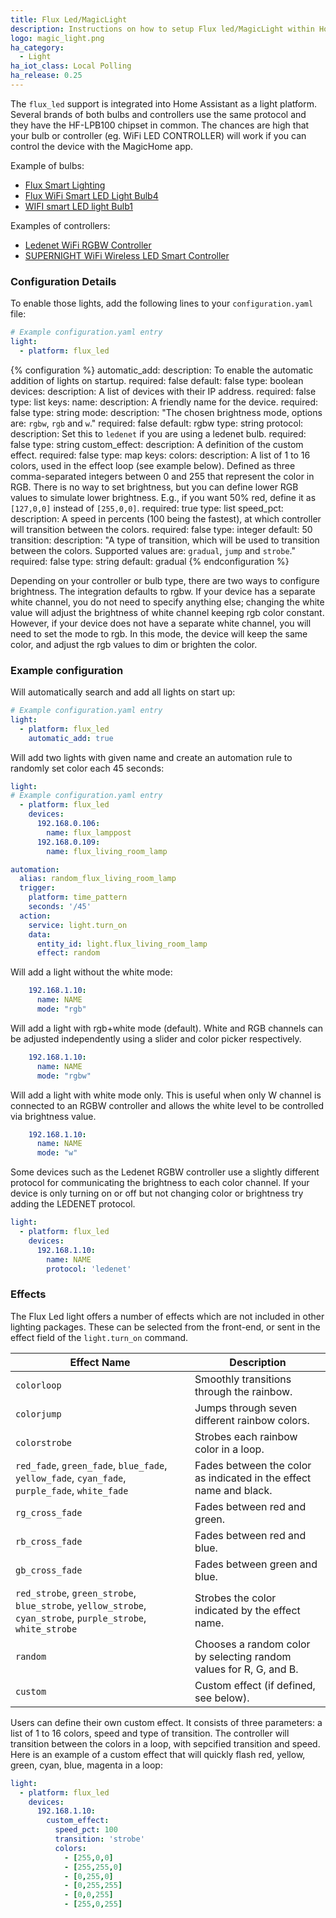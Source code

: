 ```yaml
---
title: Flux Led/MagicLight
description: Instructions on how to setup Flux led/MagicLight within Home Assistant.
logo: magic_light.png
ha_category:
  - Light
ha_iot_class: Local Polling
ha_release: 0.25
---
```


The `flux_led` support is integrated into Home Assistant as a light platform. Several brands of both bulbs and controllers use the same protocol and they have the HF-LPB100 chipset in common. The chances are high that your bulb or controller (eg. WiFi LED CONTROLLER) will work if you can control the device with the MagicHome app.

Example of bulbs:

- [Flux Smart Lighting](https://www.fluxsmartlighting.com/)
- [Flux WiFi Smart LED Light Bulb4](https://amzn.to/2X0dVwu)
- [WIFI smart LED light Bulb1](https://amzn.to/2J2fksr)

Examples of controllers:

- [Ledenet WiFi RGBW Controller](https://amzn.to/2WZKXNa)
- [SUPERNIGHT WiFi Wireless LED Smart Controller](https://amzn.to/2WURx7w)


### Configuration Details


To enable those lights, add the following lines to your `configuration.yaml` file:

```yaml
# Example configuration.yaml entry
light:
  - platform: flux_led
```

{% configuration %}
automatic_add:
  description: To enable the automatic addition of lights on startup.
  required: false
  default: false
  type: boolean
devices:
  description: A list of devices with their IP address.
  required: false
  type: list
  keys:
    name:
      description: A friendly name for the device.
      required: false
      type: string
    mode:
      description: "The chosen brightness mode, options are: `rgbw`, `rgb` and `w`."
      required: false
      default: rgbw
      type: string
    protocol:
      description: Set this to `ledenet` if you are using a ledenet bulb.
      required: false
      type: string
    custom_effect:
      description: A definition of the custom effect.
      required: false
      type: map
      keys:
        colors:
          description: A list of 1 to 16 colors, used in the effect loop (see example below). Defined as three comma-separated integers between 0 and 255 that represent the color in RGB. There is no way to set brightness, but you can define lower RGB values to simulate lower brightness. E.g., if you want 50% red, define it as `[127,0,0]` instead of `[255,0,0]`.
          required: true
          type: list
        speed_pct:
          description: A speed in percents (100 being the fastest), at which controller will transition between the colors.
          required: false
          type: integer
          default: 50
        transition:
          description: "A type of transition, which will be used to transition between the colors. Supported values are: `gradual`, `jump` and `strobe`."
          required: false
          type: string
          default: gradual
{% endconfiguration %}

<div class='note'>

Depending on your controller or bulb type, there are two ways to configure brightness.
The integration defaults to rgbw. If your device has a separate white channel, you do not need to specify anything else; changing the white value will adjust the brightness of white channel keeping rgb color constant. However, if your device does not have a separate white channel, you will need to set the mode to rgb. In this mode, the device will keep the same color, and adjust the rgb values to dim or brighten the color.

</div>


### Example configuration

Will automatically search and add all lights on start up:

```yaml
# Example configuration.yaml entry
light:
  - platform: flux_led
    automatic_add: true
```

Will add two lights with given name and create an automation rule to randomly set color each 45 seconds:

```yaml
light:
# Example configuration.yaml entry
  - platform: flux_led
    devices:
      192.168.0.106:
        name: flux_lamppost
      192.168.0.109:
        name: flux_living_room_lamp

automation:
  alias: random_flux_living_room_lamp
  trigger:
    platform: time_pattern
    seconds: '/45'
  action:
    service: light.turn_on
    data:
      entity_id: light.flux_living_room_lamp
      effect: random
```

Will add a light without the white mode:

```yaml
    192.168.1.10:
      name: NAME
      mode: "rgb"
```

Will add a light with rgb+white mode (default). White and RGB channels can be adjusted independently using a slider and color picker respectively.

```yaml
    192.168.1.10:
      name: NAME
      mode: "rgbw"
```

Will add a light with white mode only. This is useful when only W channel is connected to an RGBW controller and allows the white level to be controlled via brightness value.

```yaml
    192.168.1.10:
      name: NAME
      mode: "w"
```

Some devices such as the Ledenet RGBW controller use a slightly different protocol for communicating the brightness to each color channel. If your device is only turning on or off but not changing color or brightness try adding the LEDENET protocol.

```yaml
light:
  - platform: flux_led
    devices:
      192.168.1.10:
        name: NAME
        protocol: 'ledenet'
```

### Effects

The Flux Led light offers a number of effects which are not included in other lighting packages. These can be selected from the front-end, or sent in the effect field of the `light.turn_on` command.

| Effect Name                                                                                                  | Description                                                        |
|--------------------------------------------------------------------------------------------------------------|--------------------------------------------------------------------|
| `colorloop`                                                                                                  | Smoothly transitions through the rainbow.                          |
| `colorjump`                                                                                                  | Jumps through seven different rainbow colors.                      |
| `colorstrobe`                                                                                                | Strobes each rainbow color in a loop.                              |
| `red_fade`, `green_fade`, `blue_fade`, `yellow_fade`, `cyan_fade`, `purple_fade`, `white_fade`               | Fades between the color as indicated in the effect name and black. |
| `rg_cross_fade`                                                                                              | Fades between red and green.                                       |
| `rb_cross_fade`                                                                                              | Fades between red and blue.                                        |
| `gb_cross_fade`                                                                                              | Fades between green and blue.                                      |
| `red_strobe`, `green_strobe`, `blue_strobe`, `yellow_strobe`, `cyan_strobe`, `purple_strobe`, `white_strobe` | Strobes the color indicated by the effect name.                    |
| `random`                                                                                                     | Chooses a random color by selecting random values for R, G, and B. |
| `custom`                                                                                                     | Custom effect (if defined, see below).                             |

Users can define their own custom effect. It consists of three parameters: a list of 1 to 16 colors, speed and type of transition. The controller will transition between the colors in a loop, with sepcified transition and speed. Here is an example of a custom effect that will quickly flash red, yellow, green, cyan, blue, magenta in a loop:

```yaml
light:
  - platform: flux_led
    devices:
      192.168.1.10:
        custom_effect:
          speed_pct: 100
          transition: 'strobe'
          colors:
            - [255,0,0]
            - [255,255,0]
            - [0,255,0]
            - [0,255,255]
            - [0,0,255]
            - [255,0,255]
```

